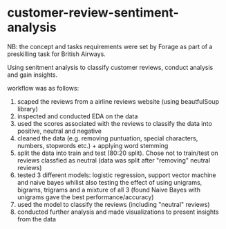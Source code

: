 # customer-review-sentiment-analysis
NB: the concept and tasks requirements were set by Forage as part of a preskilling task for British Airways.

Using senitment analysis to classify customer reviews, conduct analysis and gain insights.

workflow was as follows:
1. scaped the reviews from a airline reviews website (using beautfulSoup library)
2. inspected and conducted EDA on the data
3. used the scores associated with the reviews to classify the data into positive, neutral and negative
4. cleaned the data (e.g. removing puntuation, special characters, numbers, stopwords etc.) + applying word stemming
5. split the data into train and test (80:20 split). Chose not to train/test on reviews classfied as neutral (data was split after "removing" neutral reviews)
6. tested 3 different models: logistic regression, support vector machine and naive bayes whilist also testing the effect of using unigrams, bigrams, trigrams and a mixture of all 3 (found Naive Bayes with unigrams gave the best performance/accuracy)
7. used the model to classify the reviews (including "neutral" reviews)
8. conducted further analysis and made visualizations to present insights from the data

